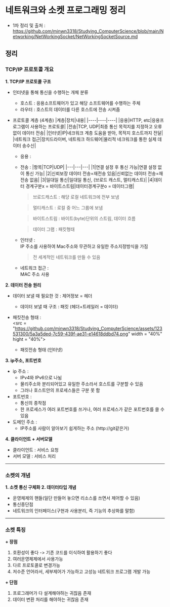 # 네트워크와 소켓 프로그래밍 정리   
* 1차 정리 및 출처 : https://github.com/minwn3318/Studying_ComputerScience/blob/main/Networking/NetWorkingSocket/NetWorkingSocketSource.md

## 정리   
### TCP/IP 프로토콜 개요   
**1. TCP/IP 프로토콜 구조**
   * 인터넷을 통해 통신을 수행하는 개체 분류
     - 호스트 : 응용소프트웨어가 있고 해당 소프트웨어를 수행하는 주체
     - 라우터 : 호스트의 데이터를 다른 호스트에 전송 시켜줌
       
   * 프로토콜 계층 (4계층)
     |계층|장치|내용|
     |----|----|----|
     |응용|HTTP, etc|응용프로그램이 사용하는 프로토콜|
     |전송|TCP, UDP|최종 통신 목적지를 지정하고 오류없이 데이터 전송|
     |인터넷|IP|네크워크 계층 도움을 받아, 목적지 호스트까지 전달|
     |네트워크 접근|장치드라이버, 네트워크 하드웨어|물리적 네크워크를 통한 실제 데이터 송수신|

     * 응용 :
       
     * 전송 :
       |항목|TCP|UDP|
       |---|---|---|
       |1|연결 설정 후 통신 가능|연결 설정 없이 통신 가능|
       |2|신뢰보장 데이터 전송=재전송 있음|신뢰없는 데이터 전송=재전송 없음|
       |3|일대일 통신|일대일 통신, (브로드 캐스트, 멀티캐스트)|
       |4|데이터 경계구분x = 바이트스트림|데이터경계구분o = 데이터그램|
       > 브로드캐스트 : 해당 로컬 네트워크에 전부 보냄
       
       > 멀티캐스트 : 로컬 중 어느 그룹에 보냄
  
       > 바이트스트림 : 바이트(byte)단위의 스트림, 데이터 흐름
     
       > 데이터 그램 : 패킷형태 
     * 인터넷 :   
       IP 주소를 사용하여 Mac주소와 무관하고 유일한 주소지정방식을 가짐
         
       > 전 세계적인 네트워크를 만들 수 있음
     * 네트워크 접근 :   
       MAC 주소 사용
       
**2. 데이터 전송 원리**
   * 데이터 보낼 때 필요한 것 : 제어정보 = 헤더
     * 데이터 보낼 때 구조 : 패킷 (헤더+트레일러 = 데이터)   

   * 패킷전송 형태 :   
     <src = "https://github.com/minwn3318/Studying_ComputerScience/assets/123531300/5a3a5ded-7c59-439f-ae31-e14618ddbd74.png" width = "40%" hight = "40%">
     * 패킷전송 형태 (인터넷)

**3. ip주소, 포트번호**
   * ip 주소 :
     * IPv4와 IPv6으로 나뉨
     * 물리주소와 분리되어있고 유일한 주소라서 호스트를 구분할 수 있음
     * 그러나 호스트안의 프로세스들은 구분 못 함
   * 포트번호 :
     * 통신의 종착점
     * 한 프로세스가 여러 포트번호를 쓰거나, 여러 프로세스가 같은 포트번호를 쓸 수 있음
   * 도메인 주소 :
     * IP주소를 사람이 알아보기 쉽게하는 주소  (http://git같은거)
       
**4. 클라이언트 + 서버모델**
   * 클라이언트 : 서비스 요청
   * 서버 모델 : 서비스 처리
-------------
### 소켓의 개념   
**1. 소켓 통신 구체화**
**2. 데이터타입 개념**
   * 운영체제의 핸들(일단 만들어 놓으면 리소스를 쓰면서 제어할 수 있음)
   * 통신종단점
   * 네트워크의 인터페이스(구현과 사용분리, 즉 기능의 추상화를 말함)
-------------
### 소켓 특징   
**+ 장점**
  1. 호환성이 좋다 -> 기존 코드를 이식하여 활용하기 좋다
  2. 여러운영체제에서 사용가능
  3. 다르 프로토콜로 변경가능
  4. 저수준 언어라서, 세부제어가 가능하고 고성능 네트워크 프로그램 개발 가능

**+ 단점**
  1. 프로그래머가 다 설계해야하는 귀찮음 존재
  2. 데이터 변환 처리를 해야하는 귀찮음 존재   
